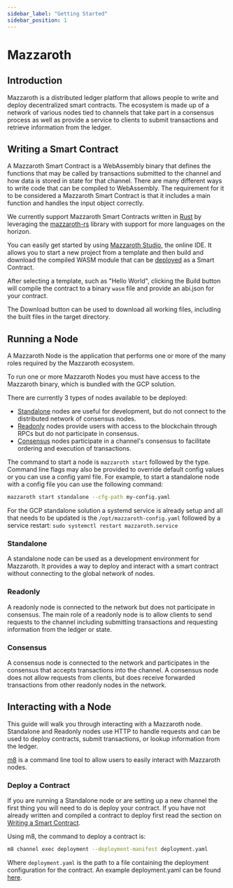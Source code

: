 ```yaml
---
sidebar_label: "Getting Started"
sidebar_position: 1
---
```


# Mazzaroth

## Introduction

Mazzaroth is a distributed ledger platform that allows people to write and
deploy decentralized smart contracts. The ecosystem is made up of a network
of various nodes tied to channels that take part in a consensus process as
well as provide a service to clients to submit transactions and retrieve
information from the ledger.

## Writing a Smart Contract

A Mazzaroth Smart Contract is a WebAssembly binary that defines the functions
that may be called by transactions submitted to the channel and how data is
stored in state for that channel. There are many different ways to write code
that can be compiled to WebAssembly. The requirement for it to be considered
a Mazzaroth Smart Contract is that it includes a main function and handles the
input object correctly.

We currently support Mazzaroth Smart Contracts written in
[Rust](https://github.com/rust-lang/rust) by leveraging the
[mazzaroth-rs](https://github.com/kochavalabs/mazzaroth-rs) library
with support for more languages on the horizon.

You can easily get started by using
[Mazzaroth Studio](https://studio.mazzaroth.io/), the online IDE.
It allows you to start a new project from a template and then build and
download the compiled WASM module that can be
[deployed](#Interacting-with-a-Node) as a Smart Contract.

After selecting a template, such as "Hello World", clicking the Build button
will compile the contract to a binary `wasm` file and provide an abi.json
for your contract.

The Download button can be used to download all working files, including the
built files in the target directory.

## Running a Node

A Mazzaroth Node is the application that performs one or more of the many
roles required by the Mazzaroth ecosystem.

To run one or more Mazzaroth Nodes you must have access to the Mazzaroth
binary, which is bundled with the GCP solution.

There are currently 3 types of nodes available to be deployed:

- [Standalone](#Standalone) nodes are useful for development, but do not connect
to the distributed network of consensus nodes.
- [Readonly](#Readonly) nodes provide users with access to the blockchain
through RPCs but do not participate in consensus.
- [Consensus](#Consensus) nodes participate in a channel's consensus to
facilitate ordering and execution of transactions.

The command to start a node is `mazzaroth start` followed by the type.
Command line flags may also be provided to override default config values or
you can use a config yaml file. For example, to start a standalone node with
a config file you can use the following command:

```Bash
mazzaroth start standalone --cfg-path my-config.yaml
```

For the GCP standalone solution a systemd service is already setup and all that
needs to be updated is the `/opt/mazzaroth-config.yaml` followed by a service
restart: `sudo systemctl restart mazzaroth.service`

### Standalone

A standalone node can be used as a development environment for Mazzaroth.
It provides a way to deploy and interact with a smart contract without
connecting to the global network of nodes.

### Readonly

A readonly node is connected to the network but does not participate in consensus.
The main role of a readonly node is to allow clients to send requests to the
channel including submitting transactions and requesting information from
the ledger or state.

### Consensus

A consensus node is connected to the network and participates in the consensus
that accepts transactions into the channel. A consensus node does not allow
requests from clients, but does receive forwarded transactions from other
readonly nodes in the network.

## Interacting with a Node

This guide will walk you through interacting with a Mazzaroth node.
Standalone and Readonly nodes use HTTP to handle requests and can be used to
deploy contracts, submit transactions, or lookup information from the ledger.

[m8](https://github.com/kochavalabs/m8) is a command line tool
to allow users to easily interact with Mazzaroth nodes.

### Deploy a Contract

If you are running a Standalone node or are setting up a new channel the first
thing you will need to do is deploy your contract. If you have not already
written and compiled a contract to deploy first read the section on
[Writing a Smart Contract](#Writing-a-Smart-Contract).

Using m8, the command to deploy a contract is:

```Bash
m8 channel exec deployment --deployment-manifest deployment.yaml
```

Where `deployment.yaml` is the path to a file containing the deployment
configuration for the contract. An example deployment.yaml can be found
[here](https://github.com/kochavalabs/m8/blob/develop/examples/deployment.yaml).
